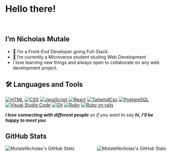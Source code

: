 <h1> Hello there!</h1>
 <br><h2> I’m  Nicholas Mutale </h2>
<ul>
  <li>👀 I’m a Front-End Developer going Full-Stack.</li>
  <li>🌱 I’m currently a Microverse student studing Web Development</li>
  <li> I love learning new things and always open to collaborate on any web development project.</li>
 </ul>

 
## 🛠️ Languages and Tools

<p>
    <a href="#"><img alt="HTML" src="https://img.shields.io/static/v1?style=for-the-badge&message=HTML5&color=E34F26&logo=HTML5&logoColor=FFFFFF&label="></a>
    <a href="#"><img alt="CSS" src="https://img.shields.io/static/v1?style=for-the-badge&message=CSS3&color=1572B6&logo=CSS3&logoColor=FFFFFF&label="></a>
    <a href="#"><img alt="JavaScript" src="https://img.shields.io/static/v1?style=for-the-badge&message=JavaScript&color=222222&logo=JavaScript&logoColor=F7DF1E&label="></a>
       <a href="#"><img alt="React" src="https://img.shields.io/static/v1?style=for-the-badge&message=React&color=222222&logo=React&logoColor=61DAFB&label="></a>
    <a href="#"><img alt="TailwindCss" src="https://img.shields.io/static/v1?style=for-the-badge&message=Tailwind+CSS&color=222222&logo=Tailwind+CSS&logoColor=06B6D4&label="></a>
    <a href="#"><img alt="PostgreSQL" src="https://img.shields.io/static/v1?style=for-the-badge&message=PostgreSQL&color=4169E1&logo=PostgreSQL&logoColor=FFFFFF&label="></a>
     <a href="#"><img alt="Visual Studio Code" src="https://img.shields.io/static/v1?style=for-the-badge&message=Visual+Studio+Code&color=007ACC&logo=Visual+Studio+Code&logoColor=FFFFFF&label="></a>
    <a href="#"><img alt="Git" src="https://img.shields.io/static/v1?style=for-the-badge&message=Git&color=F05032&logo=Git&logoColor=FFFFFF&label="></a>
   <a href="#"><img alt="Ruby"src="https://img.shields.io/static/v1?style=for-the-badge&message=Ruby&color=CC342D&logo=Ruby&logoColor=FFFFFF&label="></a>
   <a href="#"><img alt="Ruby on rails"src="https://img.shields.io/static/v1?style=for-the-badge&message=Ruby+on+Rails&color=CC0000&logo=Ruby+on+Rails&logoColor=FFFFFF&label="></a>
</p>
 
 <div>
<em align="bottom"><b>I love connecting with different people</b> so if you want to say <b>hi, I'll be happy to meet you</b></em>
 </div>
 
## GitHub Stats

<a href="https://github.com/Mutalenic/Mutalenic">
  <img align="left" src="https://github-readme-stats.vercel.app/api/top-langs/?username=mutalenic&hide=c%2B%2B,c,matlab,assembly&title_color=6aa6f8&text_color=8a919a&icon_color=6aa6f8&bg_color=22272e" alt="MutaleNicholas's GitHub Stats" />
</a>

<a href="https://github.com/Mutalenic/Mutalenic">
  <img align="right" src="https://github-readme-stats.vercel.app/api?username=mutalenic&show_icons=true&line_height=27&count_private=true&title_color=6aa6f8&text_color=8a919a&icon_color=6aa6f8&bg_color=22272e" alt="MutaleNicholas's GitHub Stats" />
